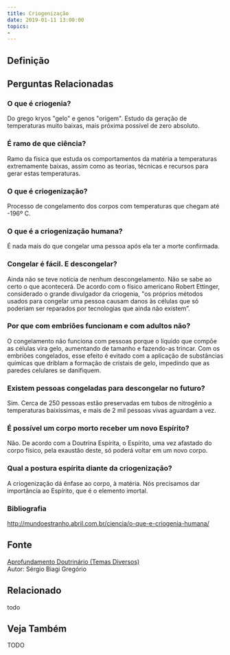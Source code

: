 ```yaml
---
title: Criogenização
date: 2019-01-11 13:00:00
topics: 
- 
---
```


## Definição


## Perguntas Relacionadas

### O que é criogenia?
Do grego kryos "gelo" e genos "origem". Estudo da geração de
temperaturas muito baixas, mais próxima possível de zero absoluto.

### É ramo de que ciência?
Ramo da física que estuda os comportamentos da matéria a temperaturas
extremamente baixas, assim como as teorias, técnicas e recursos para
gerar estas temperaturas.

### O que é criogenização?
Processo de congelamento dos corpos com temperaturas que chegam até
-196º C.

### O que é a criogenização humana?
É nada mais do que congelar uma pessoa após ela ter a morte confirmada.

### Congelar é fácil. E descongelar?
Ainda não se teve notícia de nenhum descongelamento. Não se sabe ao
certo o que acontecerá. De acordo com o físico americano Robert
Ettinger, considerado o grande divulgador da criogenia, "os próprios
métodos usados para congelar uma pessoa causam danos às células que só
poderiam ser reparados por tecnologias que ainda não existem”.

### Por que com embriões funcionam e com adultos não?
O congelamento não funciona com pessoas porque o líquido que compõe as
células vira gelo, aumentando de tamanho e fazendo-as trincar. Com os
embriões congelados, esse efeito é evitado com a aplicação de
substâncias químicas que driblam a formação de cristais de gelo,
impedindo que as paredes celulares se danifiquem.

### Existem pessoas congeladas para descongelar no futuro?
Sim. Cerca de 250 pessoas estão preservadas em tubos de nitrogênio a
temperaturas baixíssimas, e mais de 2 mil pessoas vivas aguardam a vez.

### É possível um corpo morto receber um novo Espírito?
Não. De acordo com a Doutrina Espírita, o Espírito, uma vez afastado do
corpo físico, pela exaustão deste, só poderá voltar em um novo corpo.

### Qual a postura espírita diante da criogenização?
A criogenização dá ênfase ao corpo, à matéria. Nós precisamos dar
importância ao Espírito, que é o elemento imortal.


### Bibliografia
http://mundoestranho.abril.com.br/ciencia/o-que-e-criogenia-humana/

## Fonte
[Aprofundamento Doutrinário (Temas Diversos)](https://sites.google.com/view/aprofundamentodoutrinario/criogenização)  
Autor: Sérgio Biagi Gregório



## Relacionado
todo

## Veja Também
TODO


